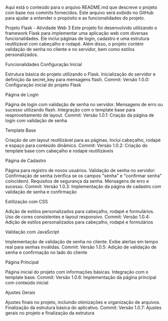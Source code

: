 
Aqui está o conteúdo para o arquivo README.md que descreve o projeto com base nos commits fornecidos. Este arquivo será exibido no GitHub para ajudar a entender o propósito e as funcionalidades do projeto.

Projeto Flask - Atividade Web 3
Este projeto foi desenvolvido utilizando o framework Flask para implementar uma aplicação web com diversas funcionalidades. Ele inclui páginas de login, cadastro e uma estrutura reutilizável com cabeçalho e rodapé. Além disso, o projeto contém validação de senha no cliente e no servidor, bem como estilos personalizados.

Funcionalidades
Configuração Inicial

Estrutura básica do projeto utilizando o Flask.
Inicialização do servidor e definição da secret_key para mensagens flash.
Commit: Versão 1.0.0: Configuração inicial do projeto Flask

Página de Login

Página de login com validação de senha no servidor.
Mensagens de erro ou sucesso utilizando flash.
Integração com o template base para reaproveitamento de layout.
Commit: Versão 1.0.1: Criação da página de login com validação de senha

Template Base

Criação de um layout reutilizável para as páginas.
Inclui cabeçalho, rodapé e espaço para conteúdo dinâmico.
Commit: Versão 1.0.2: Criação do template base com cabeçalho e rodapé reutilizáveis

Página de Cadastro

Página para registro de novos usuários.
Validação de senha no servidor:
Confirmação de senha (verifica se os campos "senha" e "confirmar senha" coincidem).
Requisitos de segurança da senha.
Mensagens de erro e sucesso.
Commit: Versão 1.0.3: Implementação da página de cadastro com validação de senha e confirmação

Estilização com CSS

Adição de estilos personalizados para cabeçalho, rodapé e formulários.
Uso de cores consistentes e layout responsivo.
Commit: Versão 1.0.4: Adição de estilos personalizados para cabeçalho, rodapé e formulários

Validação com JavaScript

Implementação de validação de senha no cliente.
Exibe alertas em tempo real para senhas inválidas.
Commit: Versão 1.0.5: Adição de validação de senha e confirmação no lado do cliente

Página Principal

Página inicial do projeto com informações básicas.
Integração com o template base.
Commit: Versão 1.0.6: Implementação da página principal com conteúdo inicial

Ajustes Gerais

Ajustes finais no projeto, incluindo otimizações e organização de arquivos.
Finalização da estrutura básica do aplicativo.
Commit: Versão 1.0.7: Ajustes gerais no projeto e finalização da estrutura
